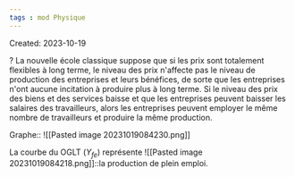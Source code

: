 ```yaml
---
tags : mod Physique
---
```

Created: 2023-10-19

?
La nouvelle école classique suppose que si les prix sont totalement flexibles à long terme, le niveau des prix n'affecte pas le niveau de production des entreprises et leurs bénéfices, de sorte que les entreprises n'ont aucune incitation à produire plus à long terme. Si le niveau des prix des biens et des services baisse et que les entreprises peuvent baisser les salaires des travailleurs, alors les entreprises peuvent employer le même nombre de travailleurs et produire la même production.


Graphe:: ![[Pasted image 20231019084230.png]]


La courbe du OGLT ($Y_{fe}$) représente ![[Pasted image 20231019084218.png]]::la production de plein emploi.